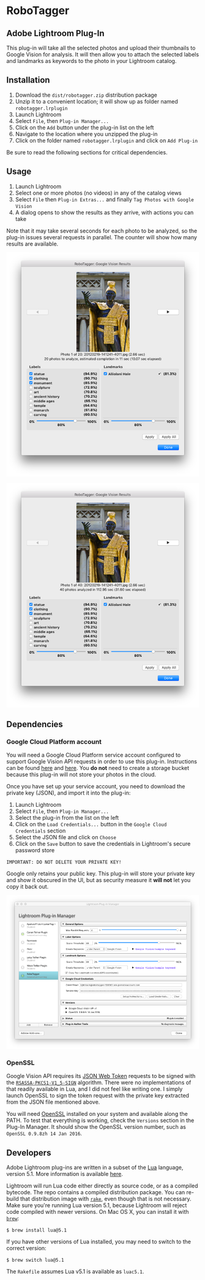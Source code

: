# RoboTagger

## Adobe Lightroom Plug-In

This plug-in will take all the selected photos and upload their thumbnails to Google Vision for analysis. It will then allow you to attach the selected labels and landmarks as keywords to the photo in your Lightroom catalog.

## Installation

1. Download the `dist/robotagger.zip` distribution package
2. Unzip it to a convenient location; it will show up as folder named `robotagger.lrplugin`
3. Launch Lightroom
4. Select `File`, then `Plug-in Manager...`
5. Click on the `Add` button under the plug-in list on the left
6. Navigate to the location where you unzipped the plug-in
7. Click on the folder named `robotagger.lrplugin` and click on `Add Plug-in`

Be sure to read the following sections for critical dependencies.

## Usage

1. Launch Lightroom
2. Select one or more photos (no videos) in any of the catalog views
3. Select `File` then `Plug-in Extras...` and finally `Tag Photos with Google Vision`
4. A dialog opens to show the results as they arrive, with actions you can take

Note that it may take several seconds for each photo to be analyzed, so the plug-in issues several requests in parallel. The counter will show how many results are available.

![results](media/progress.png)

![results](media/results.png)

## Dependencies

### Google Cloud Platform account

You will need a Google Cloud Platform service account configured to support Google Vision API requests in order to use this plug-in. Instructions can be found [here](https://cloud.google.com/vision/docs/quickstart) and [here](https://cloud.google.com/vision/docs/common/auth#set_up_a_service_account). You **do not** need to create a storage bucket because this plug-in will not store your photos in the cloud.

Once you have set up your service account, you need to download the private key (JSON), and import it into the plug-in:

1. Launch Lightroom
2. Select `File`, then `Plug-in Manager...`
3. Select the plug-in from the list on the left
4. Click on the `Load Credentials...` button in the `Google Cloud Credentials` section
5. Select the JSON file and click on `Choose`
6. Click on the `Save` button to save the credentials in Lightroom's secure password store

```
IMPORTANT: DO NOT DELETE YOUR PRIVATE KEY!
```

Google only retains your public key.
This plug-in will store your private key and show it obscured in the UI, but as security measure it **will not** let you copy it back out.

![configuration](media/configuration.png)

### OpenSSL

Google Vision API requires its [JSON Web Token](https://developers.google.com/identity/protocols/OAuth2ServiceAccount) requests to be signed with the [`RSASSA-PKCS1-V1_5-SIGN`](https://www.ietf.org/rfc/rfc3447.txt) algorithm. There were no implementations of that readily available in Lua, and I did not feel like writing one. I simply launch OpenSSL to sign the token request with the private key extracted from the JSON file mentioned above.

You will need [OpenSSL](https://www.openssl.org/) installed on your system and available along the PATH. To test that everything is working, check the `Versions` section in the Plug-In Manager. It should show the OpenSSL version number, such as `OpenSSL 0.9.8zh 14 Jan 2016`.

## Developers

Adobe Lightroom plug-ins are written in a subset of the [Lua](https://www.lua.org/) language, version 5.1. More information is available [here](http://www.adobe.com/devnet/photoshoplightroom.html).

Lightroom will run Lua code either directly as source code, or as a compiled bytecode. The repo contains a compiled distribution package. You can re-build that distribution image with [`rake`](http://rake.rubyforge.org/), even though that is not necessary. Make sure you're running Lua version 5.1, because Lightroom will reject code compiled with newer versions. On Mac OS X, you can install it with [`brew`](https://brew.sh/):

	$ brew install lua@5.1

If you have other versions of Lua installed, you may need to switch to the correct version:

	$ brew switch lua@5.1

The `Rakefile` assumes Lua v5.1 is available as `luac5.1`.
